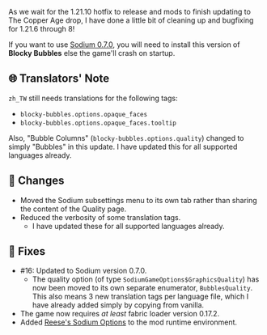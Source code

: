 As we wait for the 1.21.10 hotfix to release and mods to finish updating to The Copper Age drop, I have done a little bit of cleaning up and bugfixing for 1.21.6 through 8!

If you want to use [Sodium 0.7.0](https://modrinth.com/mod/sodium/version/mc1.21.8-0.7.0-fabric), you will need to install this version of **Blocky Bubbles** else the game'll crash on startup.

## 🌐 Translators' Note
`zh_TW` still needs translations for the following tags:
- `blocky-bubbles.options.opaque_faces`
- `blocky-bubbles.options.opaque_faces.tooltip`

Also, "Bubble Columns" (`blocky-bubbles.options.quality`) changed to simply "Bubbles" in this update. I have updated this for all supported languages already.

## 🔧 Changes
- Moved the Sodium subsettings menu to its own tab rather than sharing the content of the Quality page.
- Reduced the verbosity of some translation tags.
  - I have updated these for all supported languages already.

## 🐛 Fixes
- #16: Updated to Sodium version 0.7.0.
  - The quality option (of type `SodiumGameOptions$GraphicsQuality`) has now been moved to its own separate enumerator, `BubblesQuality`. This also means 3 new translation tags per language file, which I have already added simply by copying from vanilla.
- The game now requires *at least* fabric loader version 0.17.2.
- Added [Reese's Sodium Options](https://modrinth.com/mod/reeses-sodium-options) to the mod runtime environment.